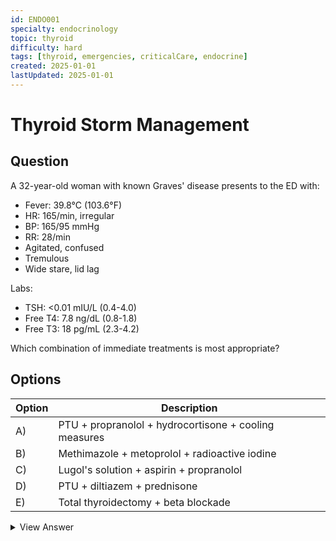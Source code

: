 ```yaml
---
id: ENDO001
specialty: endocrinology
topic: thyroid
difficulty: hard
tags: [thyroid, emergencies, criticalCare, endocrine]
created: 2025-01-01
lastUpdated: 2025-01-01
---
```


# Thyroid Storm Management

## Question
A 32-year-old woman with known Graves' disease presents to the ED with:
- Fever: 39.8°C (103.6°F)
- HR: 165/min, irregular
- BP: 165/95 mmHg
- RR: 28/min
- Agitated, confused
- Tremulous
- Wide stare, lid lag

Labs:
- TSH: <0.01 mIU/L (0.4-4.0)
- Free T4: 7.8 ng/dL (0.8-1.8)
- Free T3: 18 pg/mL (2.3-4.2)

Which combination of immediate treatments is most appropriate?

## Options
| Option | Description |
|--------|-------------|
| A)     | PTU + propranolol + hydrocortisone + cooling measures |
| B)     | Methimazole + metoprolol + radioactive iodine |
| C)     | Lugol's solution + aspirin + propranolol |
| D)     | PTU + diltiazem + prednisone |
| E)     | Total thyroidectomy + beta blockade |

<details>
<summary>View Answer</summary>

## Correct Answer
A

## Explanation
This is a case of thyroid storm requiring prompt intervention:

1. Diagnostic Criteria (Burch-Wartofsky Score >45):
   - High fever: 39.8°C (15 points)
   - Severe tachycardia >140 (25 points)
   - Agitation/delirium (20 points)
   - GI-hepatic dysfunction absent (0 points)
   - Total score ~60 points

2. Management principles:
   - Block hormone synthesis (PTU preferred over methimazole)
     * PTU also blocks T4→T3 conversion
   - Block sympathetic effects (propranolol)
     * Non-selective β-blockade needed
   - Block hormone release (iodine solution after PTU)
   - Support adrenals (hydrocortisone)
   - Treat precipitant
   - Supportive care/cooling

3. Why other options are wrong:
   - RAI contraindicated in thyroid storm
   - Calcium channel blockers less effective
   - Surgery too risky in acute phase
   - Aspirin may increase free T4

## References
- NEJM 2016: "Thyroid Storm"
- J Clin Endocrinol Metab 2019: "Guidelines for Management of Thyroid Storm"
- Endocrine Reviews 2015: "Pathophysiology of Thyroid Storm"
</details>
